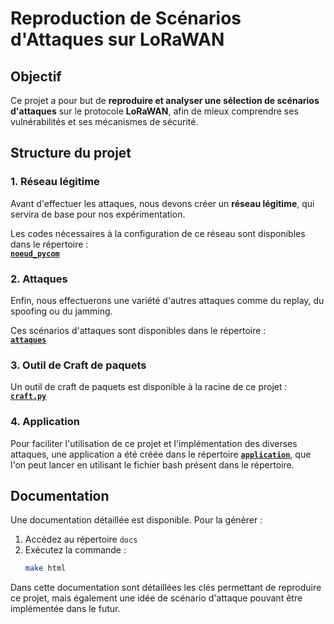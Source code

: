 # Reproduction de Scénarios d'Attaques sur LoRaWAN

## Objectif
Ce projet a pour but de **reproduire et analyser une sélection de scénarios d'attaques** sur le protocole **LoRaWAN**, afin de mieux comprendre ses vulnérabilités et ses mécanismes de sécurité.

## Structure du projet

### 1. Réseau légitime
Avant d'effectuer les attaques, nous devons créer un **réseau légitime**, qui servira de base pour nos expérimentation.  

Les codes nécessaires à la configuration de ce réseau sont disponibles dans le répertoire :  
**[`noeud_pycom`](./noeud_pycom)**  

### 2. Attaques
Enfin, nous effectuerons une variété d'autres attaques comme du replay, du spoofing ou du jamming. 

Ces scénarios d'attaques sont disponibles dans le répertoire :  
**[`attaques`](./attaques)**

### 3. Outil de Craft de paquets
Un outil de craft de paquets est disponible à la racine de ce projet :  
**[`craft.py`](./craft.py)**

### 4. Application

Pour faciliter l'utilisation de ce projet et l'implémentation des diverses attaques, une application a été créée dans le répertoire **[`application`](./application)**, que l'on peut lancer en utilisant le fichier bash présent dans le répertoire.

## Documentation

Une documentation détaillée est disponible. Pour la générer :
1. Accédez au répertoire `docs`
2. Exécutez la commande :
   ```bash
   make html
   ```
Dans cette documentation sont détaillées les clés permettant de reproduire ce projet, mais également une idée de scénario d'attaque pouvant être implémentée dans le futur.

